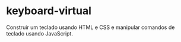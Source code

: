 # keyboard-virtual
  Construir um teclado usando HTML e CSS e manipular comandos de teclado usando JavaScript.
